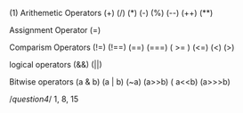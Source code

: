 (1)
Arithemetic Operators
(+) (/) (\*) (-) (%) (--) (++) (\*\*)

Assignment Operator
(=)

Comparism Operators
(!=) (!==) (==) (===) ( >= ) (<=) (<) (>)

logical operators
(&&) (||)

Bitwise operators
(a & b) (a | b) (~a) (a>>b) ( a<<b) (a>>>b)

/_question4_/
1, 8, 15
